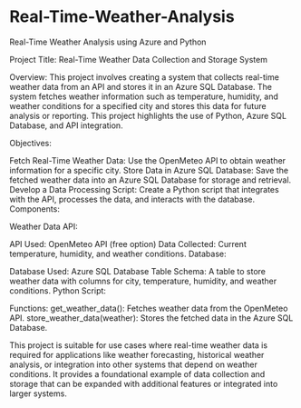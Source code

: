 # Real-Time-Weather-Analysis
Real-Time Weather Analysis using Azure and Python




Project Title: Real-Time Weather Data Collection and Storage System

Overview: This project involves creating a system that collects real-time weather data from an API and stores it in an Azure SQL Database. The system fetches weather information such as temperature, humidity, and weather conditions for a specified city and stores this data for future analysis or reporting. This project highlights the use of Python, Azure SQL Database, and API integration.

Objectives:

Fetch Real-Time Weather Data: Use the OpenMeteo API to obtain weather information for a specific city.
Store Data in Azure SQL Database: Save the fetched weather data into an Azure SQL Database for storage and retrieval.
Develop a Data Processing Script: Create a Python script that integrates with the API, processes the data, and interacts with the database.
Components:

Weather Data API:

API Used: OpenMeteo API (free option)
Data Collected: Current temperature, humidity, and weather conditions.
Database:

Database Used: Azure SQL Database
Table Schema: A table to store weather data with columns for city, temperature, humidity, and weather conditions.
Python Script:

Functions:
get_weather_data(): Fetches weather data from the OpenMeteo API.
store_weather_data(weather): Stores the fetched data in the Azure SQL Database.

This project is suitable for use cases where real-time weather data is required for applications like weather forecasting, historical weather analysis, or integration into other systems that depend on weather conditions. It provides a foundational example of data collection and storage that can be expanded with additional features or integrated into larger systems.
